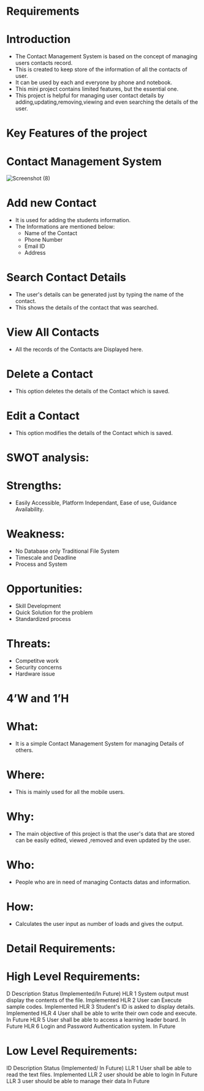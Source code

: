# Requirements

 # Introduction
  * The Contact Management System is based on the concept of managing users contacts record.
  * This is created to keep store of the information of all the contacts of user.
  * It can be used by each and everyone by phone and notebook.
  * This mini project contains limited features, but the essential one.
  * This project is helpful for managing user contact details  by adding,updating,removing,viewing and even searching the details of the user.
 
# Key Features of the project

 #  Contact Management System
  ![Screenshot (8)](https://user-images.githubusercontent.com/101514904/161388906-0016a034-d5ff-4466-8517-895c6c187af0.png)
  
 # Add new Contact
  * It is used for adding the students information.
  * The Informations are mentioned below:
    * Name of the Contact
    * Phone Number
    * Email ID
    * Address
    
 # Search Contact Details
  * The user's details can be generated just by typing the name of the contact.
  * This shows the details of the contact that was searched.

 # View All  Contacts
  * All the records of the Contacts are Displayed here.
  
 # Delete a Contact
  * This option deletes the details of the Contact which is saved.

 # Edit a Contact
  * This option modifies the details of the Contact which is saved.

# SWOT analysis:

 # Strengths: 
  * Easily Accessible, Platform Independant, Ease of use, Guidance Availability.

 # Weakness:
  * No Database only Traditional File System
  * Timescale and Deadline
  * Process and System

 # Opportunities: 
  * Skill Development
  * Quick Solution for the problem
  * Standardized process

 # Threats: 
  * Competitve work
  * Security concerns
  * Hardware issue

# 4’W and 1’H

 # What: 
  * It is a simple Contact Management System for managing Details of others.

 # Where: 
  * This is mainly used for all the mobile users.

 # Why: 
  * The main objective of this project is that the user's data that are stored can be easily edited, viewed ,removed and even updated by the user.

 # Who:
  * People who are in need of managing Contacts  datas and information.

 # How: 
  * Calculates the user input as number of loads and gives the output.
  
# Detail Requirements:

 # High Level Requirements:
 
 D	         Description	                                        Status (Implemented/In Future)
HLR 1	 System output must display the contents of the file.	          Implemented
HLR 2	 User can Execute sample codes.	                                Implemented
HLR 3	 Student's ID is asked to display details.	                     Implemented
HLR 4	 User shall be able to write their own code and execute.	       In Future
HLR 5	 User shall be able to access a learning leader board.	         In Future
HLR 6	 Login and Password Authentication system.	                     In Future

# Low Level Requirements:

ID	                    Description	                            Status (Implemented/ In Future)
LLR 1	   User shall be able to read the text files.	                     Implemented
LLR 2	   user should be able to login	                                   In Future
LLR 3	   user should be able to manage their data	                       In Future
